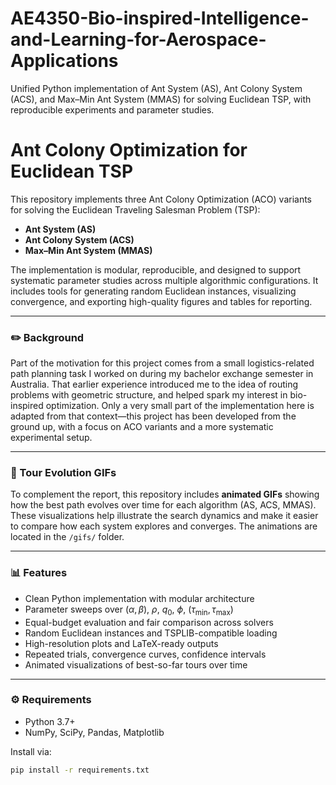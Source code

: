 # AE4350-Bio-inspired-Intelligence-and-Learning-for-Aerospace-Applications
Unified Python implementation of Ant System (AS), Ant Colony System (ACS), and Max–Min Ant System (MMAS) for solving Euclidean TSP, with reproducible experiments and parameter studies.

# Ant Colony Optimization for Euclidean TSP

This repository implements three Ant Colony Optimization (ACO) variants for solving the Euclidean Traveling Salesman Problem (TSP):

- **Ant System (AS)**
- **Ant Colony System (ACS)**
- **Max–Min Ant System (MMAS)**

The implementation is modular, reproducible, and designed to support systematic parameter studies across multiple algorithmic configurations. It includes tools for generating random Euclidean instances, visualizing convergence, and exporting high-quality figures and tables for reporting.

---

### ✏️ Background

Part of the motivation for this project comes from a small logistics-related path planning task I worked on during my bachelor exchange semester in Australia. That earlier experience introduced me to the idea of routing problems with geometric structure, and helped spark my interest in bio-inspired optimization. Only a very small part of the implementation here is adapted from that context—this project has been developed from the ground up, with a focus on ACO variants and a more systematic experimental setup.

---

### 🐜 Tour Evolution GIFs

To complement the report, this repository includes **animated GIFs** showing how the best path evolves over time for each algorithm (AS, ACS, MMAS). These visualizations help illustrate the search dynamics and make it easier to compare how each system explores and converges. The animations are located in the `/gifs/` folder.

---

### 📊 Features

- Clean Python implementation with modular architecture
- Parameter sweeps over $(\alpha, \beta)$, $\rho$, $q_0$, $\phi$, $(\tau_{\min}, \tau_{\max})$
- Equal-budget evaluation and fair comparison across solvers
- Random Euclidean instances and TSPLIB-compatible loading
- High-resolution plots and LaTeX-ready outputs
- Repeated trials, convergence curves, confidence intervals
- Animated visualizations of best-so-far tours over time

---

### ⚙️ Requirements

- Python 3.7+
- NumPy, SciPy, Pandas, Matplotlib

Install via:

```bash
pip install -r requirements.txt
